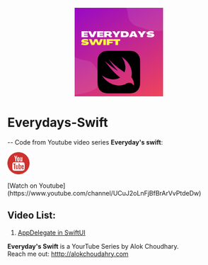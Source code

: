 <p align="center">
  <img src="images/Everydays-Swift.png" width="200" title="EveryDay's Swift logo">
</p>

# Everydays-Swift
--
Code from Youtube video series **Everyday's swift**: <br>
<a href="https://www.youtube.com/channel/UCuJ2oLnFjBfBrArVvPtdeDw">
<p align="left">
  <img src="images/youtube.png" width="50" title="EveryDay's Swift logo">
</p> </a>
 [Watch on Youtube](https://www.youtube.com/channel/UCuJ2oLnFjBfBrArVvPtdeDw)

## Video List: 
1. [AppDelegate in SwiftUI](Video-1/)





**Everyday's Swift** is a YourTube Series by Alok Choudhary.<br> 
Reach me out: [htttp://alokchoudahry.com](htttp://alokchoudahry.com) 
